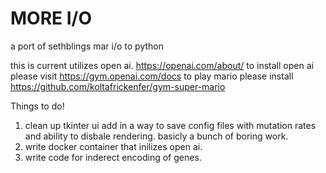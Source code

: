 # MORE I/O
a port of sethblings mar i/o to python 

this is current utilizes open ai. https://openai.com/about/
to install open ai please visit https://gym.openai.com/docs
to play mario please install https://github.com/koltafrickenfer/gym-super-mario


Things to do!
  1. clean up tkinter ui add in a way to save config files with mutation rates and ability to disbale rendering. basicly a bunch of boring work. 
  2. write docker container that inilizes open ai. 
  3. write code for inderect encoding of genes. 
